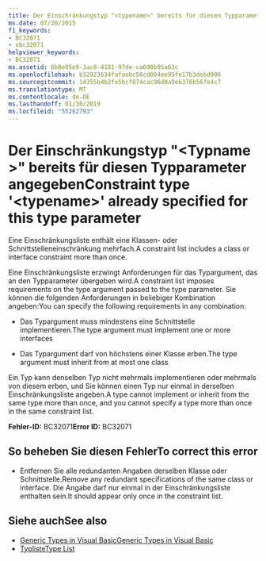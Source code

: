 ```yaml
---
title: Der Einschränkungstyp "<typename>" bereits für diesen Typparameter angegeben
ms.date: 07/20/2015
f1_keywords:
- BC32071
- vbc32071
helpviewer_keywords:
- BC32071
ms.assetid: 6b0e85e9-3ac8-4181-97de-ca690b95a63c
ms.openlocfilehash: b32923634fafaebc56cd004ee95fe17b3debd906
ms.sourcegitcommit: 14355b4b2fe5bcf874cac96d0a9e6376b567e4c7
ms.translationtype: MT
ms.contentlocale: de-DE
ms.lasthandoff: 01/30/2019
ms.locfileid: "55262793"
---
```

# <a name="constraint-type-typename-already-specified-for-this-type-parameter"></a><span data-ttu-id="25971-102">Der Einschränkungstyp "\<Typname >" bereits für diesen Typparameter angegeben</span><span class="sxs-lookup"><span data-stu-id="25971-102">Constraint type '\<typename>' already specified for this type parameter</span></span>
<span data-ttu-id="25971-103">Eine Einschränkungsliste enthält eine Klassen- oder Schnittstelleneinschränkung mehrfach.</span><span class="sxs-lookup"><span data-stu-id="25971-103">A constraint list includes a class or interface constraint more than once.</span></span>  
  
 <span data-ttu-id="25971-104">Eine Einschränkungsliste erzwingt Anforderungen für das Typargument, das an den Typparameter übergeben wird.</span><span class="sxs-lookup"><span data-stu-id="25971-104">A constraint list imposes requirements on the type argument passed to the type parameter.</span></span> <span data-ttu-id="25971-105">Sie können die folgenden Anforderungen in beliebiger Kombination angeben:</span><span class="sxs-lookup"><span data-stu-id="25971-105">You can specify the following requirements in any combination:</span></span>  
  
-   <span data-ttu-id="25971-106">Das Typargument muss mindestens eine Schnittstelle implementieren.</span><span class="sxs-lookup"><span data-stu-id="25971-106">The type argument must implement one or more interfaces</span></span>  
  
-   <span data-ttu-id="25971-107">Das Typargument darf von höchstens einer Klasse erben.</span><span class="sxs-lookup"><span data-stu-id="25971-107">The type argument must inherit from at most one class</span></span>  
  
 <span data-ttu-id="25971-108">Ein Typ kann denselben Typ nicht mehrmals implementieren oder mehrmals von diesem erben, und Sie können einen Typ nur einmal in derselben Einschränkungsliste angeben.</span><span class="sxs-lookup"><span data-stu-id="25971-108">A type cannot implement or inherit from the same type more than once, and you cannot specify a type more than once in the same constraint list.</span></span>  
  
 <span data-ttu-id="25971-109">**Fehler-ID:** BC32071</span><span class="sxs-lookup"><span data-stu-id="25971-109">**Error ID:** BC32071</span></span>  
  
## <a name="to-correct-this-error"></a><span data-ttu-id="25971-110">So beheben Sie diesen Fehler</span><span class="sxs-lookup"><span data-stu-id="25971-110">To correct this error</span></span>  
  
-   <span data-ttu-id="25971-111">Entfernen Sie alle redundanten Angaben derselben Klasse oder Schnittstelle.</span><span class="sxs-lookup"><span data-stu-id="25971-111">Remove any redundant specifications of the same class or interface.</span></span> <span data-ttu-id="25971-112">Die Angabe darf nur einmal in der Einschränkungsliste enthalten sein.</span><span class="sxs-lookup"><span data-stu-id="25971-112">It should appear only once in the constraint list.</span></span>  
  
## <a name="see-also"></a><span data-ttu-id="25971-113">Siehe auch</span><span class="sxs-lookup"><span data-stu-id="25971-113">See also</span></span>
- [<span data-ttu-id="25971-114">Generic Types in Visual Basic</span><span class="sxs-lookup"><span data-stu-id="25971-114">Generic Types in Visual Basic</span></span>](../../visual-basic/programming-guide/language-features/data-types/generic-types.md)
- [<span data-ttu-id="25971-115">Typliste</span><span class="sxs-lookup"><span data-stu-id="25971-115">Type List</span></span>](../../visual-basic/language-reference/statements/type-list.md)
